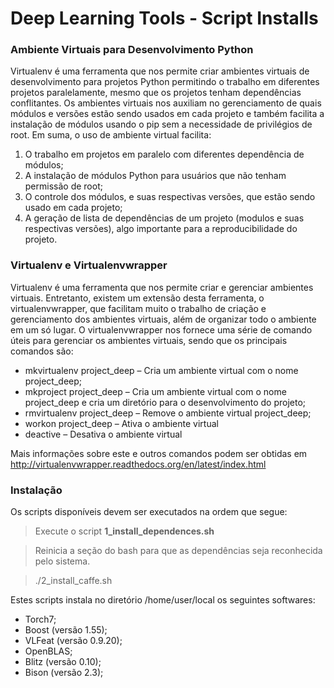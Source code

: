 # Deep Learning Tools - Script Installs

### Ambiente Virtuais para Desenvolvimento Python

Virtualenv é uma ferramenta que nos permite criar ambientes virtuais de desenvolvimento para projetos Python permitindo o trabalho em diferentes projetos paralelamente, mesmo que os projetos tenham dependências conflitantes. Os ambientes virtuais nos auxiliam no gerenciamento de quais módulos e versões estão sendo usados em cada projeto e também facilita a instalação de módulos usando o pip sem a necessidade de privilégios de root. Em suma, o uso de ambiente virtual facilita:

1. O trabalho em projetos em paralelo com diferentes dependência de módulos;
2. A instalação de módulos Python para usuários que não tenham permissão de root;
3. O controle dos módulos, e suas respectivas versões, que estão sendo usado em cada projeto;
4. A geração de lista de dependências de um projeto (modulos e suas respectivas versões), algo importante para a reproducibilidade do projeto.


### Virtualenv e Virtualenvwrapper

Virtualenv é uma ferramenta que nos permite criar  e gerenciar ambientes virtuais. Entretanto, existem um extensão desta ferramenta, o virtualenvwrapper, que facilitam muito o trabalho de criação e gerenciamento dos ambientes virtuais, além de organizar todo o ambiente em um só lugar. O virtualenvwrapper nos fornece uma série de comando úteis para gerenciar os ambientes virtuais, sendo que os principais comandos são:

* mkvirtualenv project_deep – Cria um ambiente virtual com o nome project_deep;
* mkproject  project_deep – Cria um ambiente virtual com o nome project_deep e cria um diretório para o desenvolvimento do projeto;
* rmvirtualenv  project_deep – Remove o ambiente virtual project_deep;
* workon  project_deep – Ativa o ambiente virtual
* deactive – Desativa o ambiente virtual

Mais informações sobre este e outros comandos podem ser obtidas em http://virtualenvwrapper.readthedocs.org/en/latest/index.html


### Instalação

Os scripts disponíveis devem ser executados na ordem que segue:

> Execute o script **1_install_dependences.sh**

> Reinicia a seção do bash para que as dependências seja reconhecida pelo sistema.

> ./2_install_caffe.sh


Estes scripts instala no diretório /home/user/local os seguintes softwares:

* Torch7;
* Boost (versão 1.55);
* VLFeat (versão 0.9.20);
* OpenBLAS;
* Blitz (versão 0.10);
* Bison (versão 2.3);

